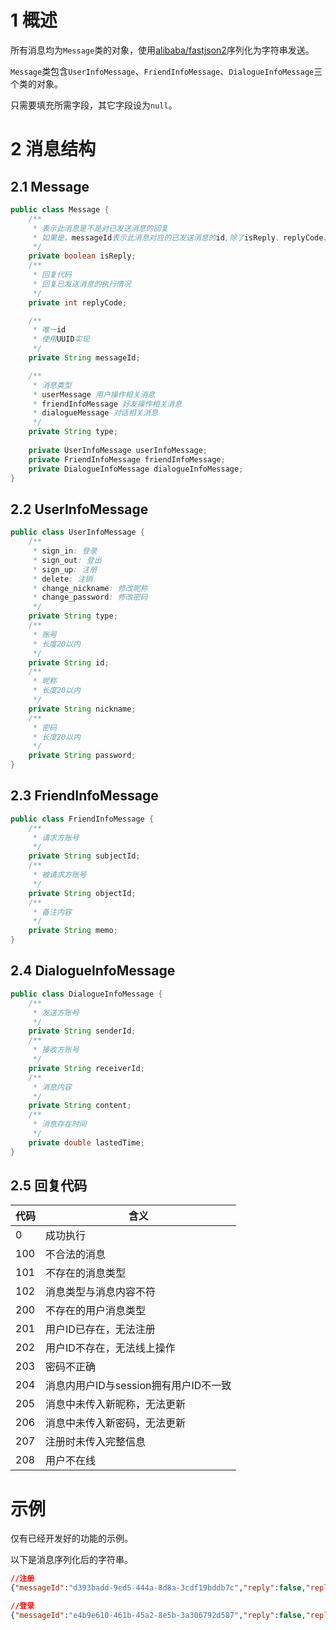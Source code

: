 # 1 概述

所有消息均为`Message`类的对象，使用[alibaba/fastjson2](https://github.com/alibaba/fastjson2)序列化为字符串发送。

`Message`类包含`UserInfoMessage`、`FriendInfoMessage`、`DialogueInfoMessage`三个类的对象。

只需要填充所需字段，其它字段设为`null`。

# 2 消息结构

## 2.1 Message

```java
public class Message {
    /**
     * 表示此消息是不是对已发送消息的回复
     * 如果是，messageId表示此消息对应的已发送消息的id,除了isReply、replyCode、id的其它字段都应为null
     */
    private boolean isReply;
    /**
     * 回复代码
     * 回复已发送消息的执行情况
     */
    private int replyCode;

    /**
     * 唯一id
     * 使用UUID实现
     */
    private String messageId;

    /**
     * 消息类型
     * userMessage 用户操作相关消息
     * friendInfoMessage 好友操作相关消息
     * dialogueMessage 对话相关消息
     */
    private String type;
    
    private UserInfoMessage userInfoMessage;
    private FriendInfoMessage friendInfoMessage;
    private DialogueInfoMessage dialogueInfoMessage;
}
```

## 2.2 UserInfoMessage

```java
public class UserInfoMessage {
    /**
     * sign_in: 登录
     * sign_out: 登出
     * sign_up: 注册
     * delete: 注销
     * change_nickname: 修改昵称
     * change_password: 修改密码
     */
    private String type;
    /**
     * 账号
     * 长度20以内
     */
    private String id;
    /**
     * 昵称
     * 长度20以内
     */
    private String nickname;
    /**
     * 密码
     * 长度20以内
     */
    private String password;
}
```

## 2.3 FriendInfoMessage

```java
public class FriendInfoMessage {
    /**
     * 请求方账号
     */
    private String subjectId;
    /**
     * 被请求方账号
     */
    private String objectId;
    /**
     * 备注内容
     */
    private String memo;
}
```

## 2.4 DialogueInfoMessage

```java
public class DialogueInfoMessage {
    /**
     * 发送方账号
     */
    private String senderId;
    /**
     * 接收方账号
     */
    private String receiverId;
    /**
     * 消息内容
     */
    private String content;
    /**
     * 消息存在时间
     */
    private double lastedTime;
}
```

## 2.5 回复代码

| 代码 | 含义                                  |
| ---- | ------------------------------------- |
| 0    | 成功执行                              |
| 100  | 不合法的消息                          |
| 101  | 不存在的消息类型                      |
| 102  | 消息类型与消息内容不符                |
| 200  | 不存在的用户消息类型                  |
| 201  | 用户ID已存在，无法注册                |
| 202  | 用户ID不存在，无法线上操作            |
| 203  | 密码不正确                            |
| 204  | 消息内用户ID与session拥有用户ID不一致 |
| 205  | 消息中未传入新昵称，无法更新          |
| 206  | 消息中未传入新密码，无法更新          |
| 207  | 注册时未传入完整信息                  |
| 208  | 用户不在线                            |

# 示例

仅有已经开发好的功能的示例。

以下是消息序列化后的字符串。

```json
//注册 
{"messageId":"d393badd-9ed5-444a-8d8a-3cdf19bddb7c","reply":false,"replyCode":0,"type":"userMessage","userId":"8569","userInfoMessage":{"id":"8569","nickname":"乌有之乡","password":"56897z","type":"sign_up"}}

//登录
{"messageId":"e4b9e610-461b-45a2-8e5b-3a306792d587","reply":false,"replyCode":0,"type":"userMessage","userInfoMessage":{"id":"8569","password":"56897z","type":"sign_in"}}
```

